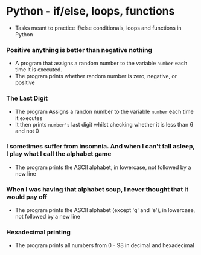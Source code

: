 # Python - if/else, loops, functions

* Tasks meant to practice if/else conditionals, loops and functions in Python

### Positive anything is better than negative nothing

* A program that assigns a random number to the variable `number` each time it is executed.
* The program prints whether random number is zero, negative, or positive

### The Last Digit

* The program Assigns a randon number to the variable `number` each time it executes
* It then prints `number's` last digit whilst checking whether it is less than 6 and not 0

### I sometimes suffer from insomnia. And when I can't fall asleep, I play what I call the alphabet game

* The program prints the ASCII alphabet, in lowercase, not followed by a new line

### When I was having that alphabet soup, I never thought that it would pay off

* The program prints the ASCII alphabet (except 'q' and 'e'), in lowercase, not followed by a new line

### Hexadecimal printing

* The program prints all numbers from 0 - 98 in decimal and hexadecimal
